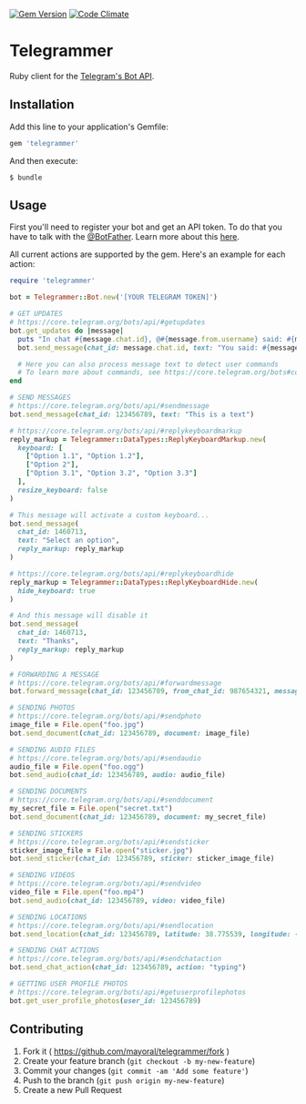 [![Gem Version](https://badge.fury.io/rb/telegrammer.svg)](http://badge.fury.io/rb/telegrammer)
[![Code Climate](https://codeclimate.com/github/mayoral/telegrammer/badges/gpa.svg)](https://codeclimate.com/github/mayoral/telegrammer)

# Telegrammer

Ruby client for the [Telegram's Bot API](https://core.telegram.org/bots/api).

## Installation

Add this line to your application's Gemfile:

```ruby
gem 'telegrammer'
```

And then execute:

    $ bundle

## Usage

First you'll need to register your bot and get an API token. To do that you have to talk with the [@BotFather](https://telegram.me/botfather).
Learn more about this [here](https://core.telegram.org/bots).

All current actions are supported by the gem. Here's an example for each action:

```ruby
require 'telegrammer'

bot = Telegrammer::Bot.new('[YOUR TELEGRAM TOKEN]')

# GET UPDATES
# https://core.telegram.org/bots/api/#getupdates
bot.get_updates do |message|
  puts "In chat #{message.chat.id}, @#{message.from.username} said: #{message.text}"
  bot.send_message(chat_id: message.chat.id, text: "You said: #{message.text}")

  # Here you can also process message text to detect user commands
  # To learn more about commands, see https://core.telegram.org/bots#commands
end

# SEND MESSAGES
# https://core.telegram.org/bots/api/#sendmessage
bot.send_message(chat_id: 123456789, text: "This is a text")

# https://core.telegram.org/bots/api/#replykeyboardmarkup
reply_markup = Telegrammer::DataTypes::ReplyKeyboardMarkup.new(
  keyboard: [
    ["Option 1.1", "Option 1.2"],
    ["Option 2"],
    ["Option 3.1", "Option 3.2", "Option 3.3"]
  ],
  resize_keyboard: false
)

# This message will activate a custom keyboard...
bot.send_message(
  chat_id: 1460713,
  text: "Select an option",
  reply_markup: reply_markup
)

# https://core.telegram.org/bots/api/#replykeyboardhide
reply_markup = Telegrammer::DataTypes::ReplyKeyboardHide.new(
  hide_keyboard: true
)

# And this message will disable it
bot.send_message(
  chat_id: 1460713,
  text: "Thanks",
  reply_markup: reply_markup
)

# FORWARDING A MESSAGE
# https://core.telegram.org/bots/api/#forwardmessage
bot.forward_message(chat_id: 123456789, from_chat_id: 987654321, message_id: 111222333)

# SENDING PHOTOS
# https://core.telegram.org/bots/api/#sendphoto
image_file = File.open("foo.jpg")
bot.send_document(chat_id: 123456789, document: image_file)

# SENDING AUDIO FILES
# https://core.telegram.org/bots/api/#sendaudio
audio_file = File.open("foo.ogg")
bot.send_audio(chat_id: 123456789, audio: audio_file)

# SENDING DOCUMENTS
# https://core.telegram.org/bots/api/#senddocument
my_secret_file = File.open("secret.txt")
bot.send_document(chat_id: 123456789, document: my_secret_file)

# SENDING STICKERS
# https://core.telegram.org/bots/api/#sendsticker
sticker_image_file = File.open("sticker.jpg")
bot.send_sticker(chat_id: 123456789, sticker: sticker_image_file)

# SENDING VIDEOS
# https://core.telegram.org/bots/api/#sendvideo
video_file = File.open("foo.mp4")
bot.send_audio(chat_id: 123456789, video: video_file)

# SENDING LOCATIONS
# https://core.telegram.org/bots/api/#sendlocation
bot.send_location(chat_id: 123456789, latitude: 38.775539, longitude: -4.829988)

# SENDING CHAT ACTIONS
# https://core.telegram.org/bots/api/#sendchataction
bot.send_chat_action(chat_id: 123456789, action: "typing")

# GETTING USER PROFILE PHOTOS
# https://core.telegram.org/bots/api/#getuserprofilephotos
bot.get_user_profile_photos(user_id: 123456789)
```

## Contributing

1. Fork it ( https://github.com/mayoral/telegrammer/fork )
2. Create your feature branch (`git checkout -b my-new-feature`)
3. Commit your changes (`git commit -am 'Add some feature'`)
4. Push to the branch (`git push origin my-new-feature`)
5. Create a new Pull Request

